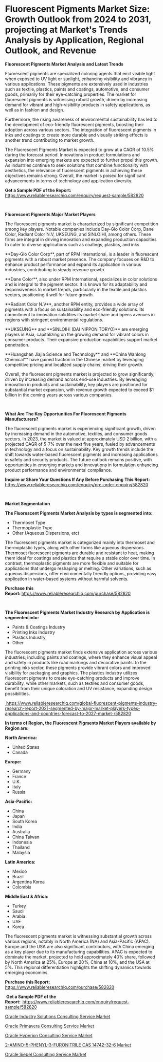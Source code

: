 <p><h1>Fluorescent Pigments Market Size: Growth Outlook from 2024 to 2031, projecting at Market's Trends Analysis by Application, Regional Outlook, and Revenue</h1></p><p><strong>Fluorescent Pigments Market Analysis and Latest Trends</strong></p>
<p><p>Fluorescent pigments are specialized coloring agents that emit visible light when exposed to UV light or sunlight, enhancing visibility and vibrancy in various applications. These pigments are extensively used in industries such as textile, plastics, paints and coatings, automotive, and consumer goods, primarily for their eye-catching properties. The market for fluorescent pigments is witnessing robust growth, driven by increasing demand for vibrant and high-visibility products in safety applications, as well as in fashion and design.</p><p>Furthermore, the rising awareness of environmental sustainability has led to the development of eco-friendly fluorescent pigments, boosting their adoption across various sectors. The integration of fluorescent pigments in inks and coatings to create more durable and visually striking effects is another trend contributing to market growth. </p><p>The Fluorescent Pigments Market is expected to grow at a CAGR of 10.5% during the forecast period. Innovations in product formulations and expansion into emerging markets are expected to further propel this growth. As industries continue to seek solutions that combine functionality with aesthetics, the relevance of fluorescent pigments in achieving these objectives remains strong. Overall, the market is poised for significant advancements in terms of technology and application diversity.</p></p>
<p><strong>Get a Sample PDF of the Report:&nbsp;</strong> <a href="https://www.reliableresearchiq.com/enquiry/request-sample/582820?utm_campaign=100&utm_medium=2&utm_source=Github&utm_content=ia&utm_term=09122024&utm_id=fluorescent-pigments">https://www.reliableresearchiq.com/enquiry/request-sample/582820</a></p>
<p>&nbsp;</p>
<p><strong>Fluorescent Pigments Major Market Players</strong></p>
<p><p>The fluorescent pigments market is characterized by significant competition among key players. Notable companies include Day-Glo Color Corp, Dane Color, Radiant Color N.V, UKSEUNG, and SINLOIHI, among others. These firms are integral in driving innovation and expanding production capacities to cater to diverse applications such as coatings, plastics, and inks.</p><p>**Day-Glo Color Corp**, part of RPM International, is a leader in fluorescent pigments with a robust market presence. The company focuses on R&D to enhance product performance and expand its application in various industries, contributing to steady revenue growth. </p><p>**Dane Color**, also under RPM International, specializes in color solutions and is integral to the pigment sector. It is known for its adaptability and responsiveness to market trends, particularly in the textile and plastics sectors, positioning it well for future growth.</p><p>**Radiant Color N.V**, another RPM entity, provides a wide array of pigments with a focus on sustainability and eco-friendly solutions. Its commitment to innovation solidifies its market share and opens avenues in regions with stringent environmental regulations.</p><p>**UKSEUNG** and **SINLOIHI (DAI NIPPON TORYO)** are emerging players in Asia, capitalizing on the growing demand for vibrant colors in consumer products. Their expansive production capabilities support market penetration.</p><p>**Huangshan Jiajia Science and Technology** and **China Wanlong Chemical** have gained traction in the Chinese market by leveraging competitive pricing and localized supply chains, driving their growth.</p><p>Overall, the fluorescent pigments market is projected to grow significantly, driven by increasing demand across end-use industries. By leveraging innovation in products and sustainability, key players are positioned for substantial market expansion, with revenue growth expected to exceed $1 billion in the coming years across various companies.</p></p>
<p>&nbsp;</p>
<p><strong>What Are The Key Opportunities For Fluorescent Pigments Manufacturers?</strong></p>
<p><p>The fluorescent pigments market is experiencing significant growth, driven by increasing demand in the automotive, textiles, and consumer goods sectors. In 2023, the market is valued at approximately USD 2 billion, with a projected CAGR of 5-7% over the next five years, fueled by advancements in technology and a focus on sustainability. Key growth trends include the shift towards water-based fluorescent pigments and increasing applications in safety and security products. The future outlook remains positive, with opportunities in emerging markets and innovations in formulation enhancing product performance and environmental compliance.</p></p>
<p><strong>Inquire or Share Your Questions If Any Before Purchasing This Report:</strong> <a href="https://www.reliableresearchiq.com/enquiry/pre-order-enquiry/582820?utm_campaign=100&utm_medium=2&utm_source=Github&utm_content=ia&utm_term=09122024&utm_id=fluorescent-pigments">https://www.reliableresearchiq.com/enquiry/pre-order-enquiry/582820</a></p>
<p>&nbsp;</p>
<p><strong>Market Segmentation</strong></p>
<p><strong>The Fluorescent Pigments Market Analysis by types is segmented into:</strong></p>
<p><ul><li>Thermoset Type</li><li>Thermoplastic Type</li><li>Other (Aqueous Dispersions, etc)</li></ul></p>
<p><p>The fluorescent pigments market is categorized mainly into thermoset and thermoplastic types, along with other forms like aqueous dispersions. Thermoset fluorescent pigments are durable and resistant to heat, making them ideal for coatings and plastics that require a stable color over time. In contrast, thermoplastic pigments are more flexible and suitable for applications that undergo reshaping or melting. Other variations, such as aqueous dispersions, offer environmentally friendly options, providing easy application in water-based systems without harmful solvents.</p></p>
<p><strong>Purchase this Report:&nbsp;</strong><a href="https://www.reliableresearchiq.com/purchase/582820?utm_campaign=100&utm_medium=2&utm_source=Github&utm_content=ia&utm_term=09122024&utm_id=fluorescent-pigments">https://www.reliableresearchiq.com/purchase/582820</a></p>
<p>&nbsp;</p>
<p><strong>The Fluorescent Pigments Market Industry Research by Application is segmented into:</strong></p>
<p><ul><li>Paints & Coatings Industry</li><li>Printing Inks Industry</li><li>Plastics Industry</li><li>Other</li></ul></p>
<p><p>The fluorescent pigments market finds extensive application across various industries, including paints and coatings, where they enhance visual appeal and safety in products like road markings and decorative paints. In the printing inks sector, these pigments provide vibrant colors and improved visibility for packaging and graphics. The plastics industry utilizes fluorescent pigments to create eye-catching products and improve durability, while other markets, such as textiles and consumer goods, benefit from their unique coloration and UV resistance, expanding design possibilities.</p></p>
<p><a href="https://www.reliableresearchiq.com/global-fluorescent-pigments-industry-research-report-2021-segmented-by-major-market-players-types-applications-and-countries-forecast-to-2027-market-r582820?utm_campaign=100&utm_medium=2&utm_source=Github&utm_content=ia&utm_term=09122024&utm_id=fluorescent-pigments">&nbsp;https://www.reliableresearchiq.com/global-fluorescent-pigments-industry-research-report-2021-segmented-by-major-market-players-types-applications-and-countries-forecast-to-2027-market-r582820</a></p>
<p><strong>In terms of Region, the Fluorescent Pigments Market Players available by Region are:</strong></p>
<p>
    <p> <strong> North America: </strong>
        <ul>
            <li>United States</li>
            <li>Canada</li>
        </ul>
        </p> 
    <p> <strong> Europe: </strong>
        <ul>
            <li>Germany</li>
            <li>France</li>
            <li>U.K.</li>
            <li>Italy</li>
            <li>Russia</li>
        </ul>
        </p> 
    <p> <strong> Asia-Pacific: </strong>
        <ul>
            <li>China</li>
            <li>Japan</li>
            <li>South Korea</li>
            <li>India</li>
            <li>Australia</li>
            <li>China Taiwan</li>
            <li>Indonesia</li>
            <li>Thailand</li>
            <li>Malaysia</li>
        </ul>
        </p> 
    <p> <strong> Latin America: </strong>
        <ul>
            <li>Mexico</li>
            <li>Brazil</li>
            <li>Argentina Korea</li>
            <li>Colombia</li>
        </ul>
        </p> 
    <p> <strong> Middle East & Africa: </strong>
        <ul>
            <li>Turkey</li>
            <li>Saudi</li>
            <li>Arabia</li>
            <li>UAE</li>
            <li>Korea</li>
        </ul>
    </p>
    </p>
<p><p>The fluorescent pigments market is witnessing substantial growth across various regions, notably in North America (NA) and Asia-Pacific (APAC). Europe and the USA are also significant contributors, with China emerging as a key player due to its manufacturing capabilities. APAC is expected to dominate the market, projected to hold approximately 40% share, followed by North America at 25%, Europe at 20%, China at 10%, and the USA at 5%. This regional differentiation highlights the shifting dynamics towards emerging economies.</p></p>
<p><strong>Purchase this Report: </strong><a href="https://www.reliableresearchiq.com/purchase/582820?utm_campaign=100&utm_medium=2&utm_source=Github&utm_content=ia&utm_term=09122024&utm_id=fluorescent-pigments">https://www.reliableresearchiq.com/purchase/582820</a></p>
<p>&nbsp;<strong>Get a Sample PDF of the Report:&nbsp;&nbsp;</strong><a href="https://www.reliableresearchiq.com/enquiry/request-sample/582820?utm_campaign=100&utm_medium=2&utm_source=Github&utm_content=ia&utm_term=09122024&utm_id=fluorescent-pigments">https://www.reliableresearchiq.com/enquiry/request-sample/582820</a></p>
<p><strong></strong></p>
<p><p><a href="https://www.linkedin.com/pulse/oracle-industry-solutions-consulting-service-market-exode?utm_campaign=100&utm_medium=2&utm_source=Github&utm_content=ia&utm_term=09122024&utm_id=fluorescent-pigments">Oracle Industry Solutions Consulting Service Market</a></p><p><a href="https://www.linkedin.com/pulse/futur-trend-quest-sl8ue?utm_campaign=100&utm_medium=2&utm_source=Github&utm_content=ia&utm_term=09122024&utm_id=fluorescent-pigments">Oracle Primavera Consulting Service Market</a></p><p><a href="https://www.linkedin.com/pulse/revolutionizing-success-in-depth-review-theglobal-oracle-ihjae?utm_campaign=100&utm_medium=2&utm_source=Github&utm_content=ia&utm_term=09122024&utm_id=fluorescent-pigments">Oracle Hyperion Consulting Service Market</a></p><p><a href="https://github.com/deonnamcelhi0/Market-Research-Report-List-1/blob/main/2-amino-5-phenyl-3-furonitrile-cas-14742-32-6-market.md?utm_campaign=100&utm_medium=2&utm_source=Github&utm_content=ia&utm_term=09122024&utm_id=fluorescent-pigments">2-AMINO-5-PHENYL-3-FURONITRILE CAS 14742-32-6 Market</a></p><p><a href="https://www.linkedin.com/pulse/detailed-market-study-global-oracle-siebel-consulting-service-hacle?utm_campaign=100&utm_medium=2&utm_source=Github&utm_content=ia&utm_term=09122024&utm_id=fluorescent-pigments">Oracle Siebel Consulting Service Market</a></p></p>